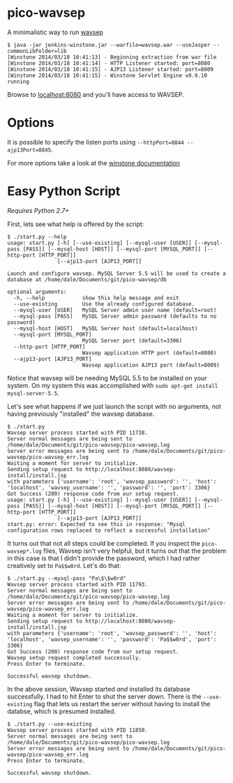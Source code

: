 pico-wavsep
===========

A minimalistic way to run [wavsep](https://code.google.com/p/wavsep/)

```console
$ java -jar jenkins-winstone.jar --warfile=wavsep.war --useJasper --commonLibFolder=lib
[Winstone 2014/03/18 10:41:13] - Beginning extraction from war file
[Winstone 2014/03/18 10:41:14] - HTTP Listener started: port=8080
[Winstone 2014/03/18 10:41:15] - AJP13 Listener started: port=8009
[Winstone 2014/03/18 10:41:15] - Winstone Servlet Engine v0.9.10 running
```

Browse to [localhost:8080](http://localhost:8080) and you'll have access to WAVSEP.

Options
=======

It is possible to specify the listen ports using `--httpPort=8844 --ajp13Port=8845`.

For more options take a look at the [winstone documentation](http://winstone.sourceforge.net/#commandLine)

Easy Python Script
==================

_Requires Python 2.7+_

First, lets see what help is offered by the script:

```console
$ ./start.py --help
usage: start.py [-h] [--use-existing] [--mysql-user [USER]] [--mysql-pass [PASS]] [--mysql-host [HOST]] [--mysql-port [MYSQL_PORT]] [--http-port [HTTP_PORT]]
                [--ajp13-port [AJP13_PORT]]

Launch and configure wavsep. MySQL Server 5.5 will be used to create a database at /home/dale/Documents/git/pico-wavsep/db

optional arguments:
  -h, --help            show this help message and exit
  --use-existing        Use the already configured database.
  --mysql-user [USER]   MySQL Server admin user name (default=root)
  --mysql-pass [PASS]   MySQL Server admin password (defaults to no password)
  --mysql-host [HOST]   MySQL Server host (default=localhost)
  --mysql-port [MYSQL_PORT]
                        MySQL Server port (default=3306)
  --http-port [HTTP_PORT]
                        Wavsep application HTTP port (default=8080)
  --ajp13-port [AJP13_PORT]
                        Wavsep application AJP13 port (default=8009)

```

Notice that wavsep will be needing MySQL 5.5 to be installed on your system.
On my system this was accomplished with
`sudo apt-get install mysql-server-5.5`.

Let's see what happens if we just launch the script with no arguments, not
having previously "installed" the wavsep database.

```console
$ ./start.py
Wavsep server process started with PID 11738.
Server normal messages are being sent to /home/dale/Documents/git/pico-wavsep/pico-wavsep.log
Server error messages are being sent to /home/dale/Documents/git/pico-wavsep/pico-wavsep_err.log
Waiting a moment for server to initialize.
Sending setup request to http://localhost:8080/wavsep-install/install.jsp
with parameters {'username': 'root', 'wavsep_password': '', 'host': 'localhost', 'wavsep_username': '', 'password': '', 'port': 3306}
Got Success (200) response code from our setup request.
usage: start.py [-h] [--use-existing] [--mysql-user [USER]] [--mysql-pass [PASS]] [--mysql-host [HOST]] [--mysql-port [MYSQL_PORT]] [--http-port [HTTP_PORT]]
                [--ajp13-port [AJP13_PORT]]
start.py: error: Expected to see this in response: "Mysql configuration rows replaced to reflect a successful installation"
```

It turns out that not all steps could be completed. If you inspect the
`pico-wavsep*.log` files, Wavsep isn't very helpful, but it turns out that
the problem in this case is that I didn't provide the password, which I had
rather creatively set to `Pa$$w0rd`. Let's do that:

```console
$ ./start.py --mysql-pass "Pa\$\$w0rd"
Wavsep server process started with PID 11793.
Server normal messages are being sent to /home/dale/Documents/git/pico-wavsep/pico-wavsep.log
Server error messages are being sent to /home/dale/Documents/git/pico-wavsep/pico-wavsep_err.log
Waiting a moment for server to initialize.
Sending setup request to http://localhost:8080/wavsep-install/install.jsp
with parameters {'username': 'root', 'wavsep_password': '', 'host': 'localhost', 'wavsep_username': '', 'password': 'Pa$$w0rd', 'port': 3306}
Got Success (200) response code from our setup request.
Wavsep setup request completed successully.
Press Enter to terminate.

Successful wavsep shutdown.
```

In the above session, Wavsep started _and_ installed its database
successfully. I had to hit Enter to shut the server down. There is the
`--use-existing` flag that lets us restart the server without having
to install the databse, which is presumed installed.

```console
$ ./start.py --use-existing
Wavsep server process started with PID 11850.
Server normal messages are being sent to /home/dale/Documents/git/pico-wavsep/pico-wavsep.log
Server error messages are being sent to /home/dale/Documents/git/pico-wavsep/pico-wavsep_err.log
Press Enter to terminate.

Successful wavsep shutdown.
```